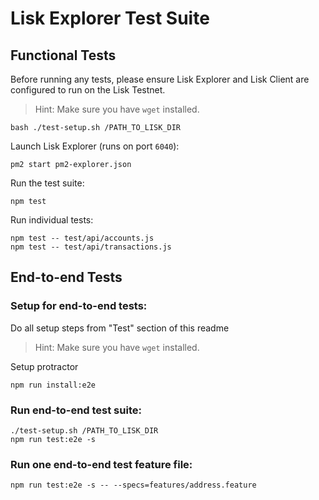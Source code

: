 # Lisk Explorer Test Suite

## Functional Tests

Before running any tests, please ensure Lisk Explorer and Lisk Client are configured to run on the Lisk Testnet.

> Hint: Make sure you have `wget` installed.

```
bash ./test-setup.sh /PATH_TO_LISK_DIR
```

Launch Lisk Explorer (runs on port `6040`):

```
pm2 start pm2-explorer.json
```

Run the test suite:

```
npm test
```

Run individual tests:

```
npm test -- test/api/accounts.js
npm test -- test/api/transactions.js
```

## End-to-end Tests

### Setup for end-to-end tests:

Do all setup steps from "Test" section of this readme

> Hint: Make sure you have `wget` installed.

Setup protractor

```
npm run install:e2e
```

### Run end-to-end test suite:

```
./test-setup.sh /PATH_TO_LISK_DIR
npm run test:e2e -s
```

### Run one end-to-end test feature file:

```
npm run test:e2e -s -- --specs=features/address.feature
```